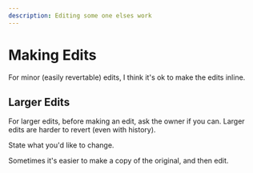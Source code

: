 ```yaml
---
description: Editing some one elses work
---
```


# Making Edits

For minor \(easily revertable\) edits, I think it's ok to make the edits inline.

## Larger Edits

For larger edits, before making an edit, ask the owner if you can. Larger edits are harder to revert \(even with history\). 

State what you'd like to change.

Sometimes it's easier to make a copy of the original, and then edit.

